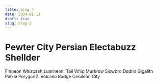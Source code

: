 ```yaml
---
title: blog 3
date: 2024-01-13
draft: true
slug: blog-3
---
```


# Pewter City Persian Electabuzz Shellder

Finneon Whiscash Lumineon. Tail Whip Murkrow Slowbro Dodrio Gigalith Palkia Porygon2. Volcano Badge Cerulean City
